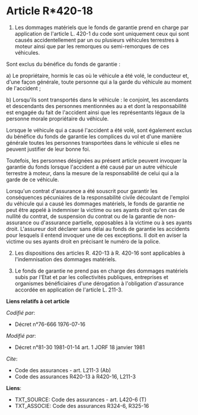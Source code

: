 # Article R*420-18

1. Les dommages matériels que le fonds de garantie prend en charge par application de l'article L. 420-1 du code sont
uniquement ceux qui sont causés accidentellement par un ou plusieurs véhicules terrestres à moteur ainsi que par les
remorques ou semi-remorques de ces véhicules.

Sont exclus du bénéfice du fonds de garantie :

a) Le propriétaire, hormis le cas où le véhicule a été volé, le conducteur et, d'une façon générale, toute personne qui a la
garde du véhicule au moment de l'accident ;

b) Lorsqu'ils sont transportés dans le véhicule : le conjoint, les ascendants et descendants des personnes mentionnées au a
et dont la responsabilité est engagée du fait de l'accident ainsi que les représentants légaux de la personne morale
propriétaire du véhicule.

Lorsque le véhicule qui a causé l'accident a été volé, sont également exclus du bénéfice du fonds de garantie les complices
du vol et d'une manière générale toutes les personnes transportées dans le véhicule si elles ne peuvent justifier de leur
bonne foi.

Toutefois, les personnes désignées au présent article peuvent invoquer la garantie du fonds lorsque l'accident a été causé
par un autre véhicule terrestre à moteur, dans la mesure de la responsabilité de celui qui a la garde de ce véhicule.

Lorsqu'un contrat d'assurance a été souscrit pour garantir les conséquences pécuniaires de la responsabilité civile découlant
de l'emploi du véhicule qui a causé les dommages matériels, le fonds de garantie ne peut être appelé à indemniser la victime
ou ses ayants droit qu'en cas de nullité du contrat, de suspension du contrat ou de la garantie de non-assurance ou
d'assurance partielle, opposables à la victime ou à ses ayants droit. L'assureur doit déclarer sans délai au fonds de
garantie les accidents pour lesquels il entend invoquer une de ces exceptions. Il doit en aviser la victime ou ses ayants
droit en précisant le numéro de la police.

2. Les dispositions des articles R. 420-13 à R. 420-16 sont applicables à l'indemnisation des dommages matériels.

3. Le fonds de garantie ne prend pas en charge des dommages matériels subis par l'Etat et par les collectivités publiques,
entreprises et organismes bénéficiaires d'une dérogation à l'obligation d'assurance accordée en application de l'article L.
211-3.

**Liens relatifs à cet article**

_Codifié par_:

  - Décret n°76-666 1976-07-16

_Modifié par_:

  - Décret n°81-30 1981-01-14 art. 1 JORF 18 janvier 1981

_Cite_:

  - Code des assurances - art. L211-3 (Ab)
  - Code des assurances R420-13 à R420-16, L211-3

**Liens**:

  - TXT_SOURCE: Code des assurances - art. L420-6 (T)
  - TXT_ASSOCIE: Code des assurances R324-6, R325-16
